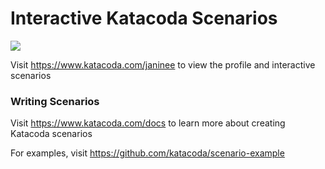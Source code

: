 # Interactive Katacoda Scenarios

[![](http://shields.katacoda.com/katacoda/janinee/count.svg)](https://www.katacoda.com/janinee "Get your profile on Katacoda.com")

Visit https://www.katacoda.com/janinee to view the profile and interactive scenarios

### Writing Scenarios
Visit https://www.katacoda.com/docs to learn more about creating Katacoda scenarios

For examples, visit https://github.com/katacoda/scenario-example
